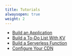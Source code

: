 ```yaml
---
title: Tutorials
alwaysopen: true
weight: 2
---
```


- [Build an Application](/tutorials/build-an-application)
- [Build a To-Do List With KV](/tutorials/build-a-todo-list)
- [Build a Serverless Function](/tutorials/build-a-serverless-function)
- [Configure Your CDN](/tutorials/configure-your-cdn)
